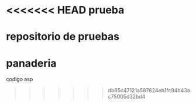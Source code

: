 <<<<<<< HEAD
prueba
======

repositorio de pruebas
=======
panaderia
=========

codigo asp
>>>>>>> db85c47121a587624eb1fc94b43ac75005d32bd4
